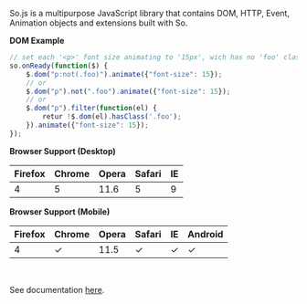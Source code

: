 So.js is a multipurpose JavaScript library that contains DOM, HTTP, Event, Animation objects and extensions built with So.

**DOM Example**
```js
// set each '<p>' font size animating to '15px', wich has no 'foo' class
so.onReady(function($) {
    $.dom("p:not(.foo)").animate({"font-size": 15});
    // or
    $.dom("p").not(".foo").animate({"font-size": 15});
    // or
    $.dom("p").filter(function(el) {
        retur !$.dom(el).hasClass('.foo');
    }).animate({"font-size": 15});
});
```

**Browser Support (Desktop)**

| Firefox | Chrome | Opera | Safari | IE  |
| ------- | ------ | ----- | ------ | --- |
| 4       | 5      | 11.6  | 5      | 9   |

**Browser Support (Mobile)**

| Firefox | Chrome | Opera | Safari | IE  | Android |
| ------- | ------ | ----- | ------ | --- | ------- |
| 4       | ✓      | 11.5  | ✓      | ✓   | ✓       |

<br>

See documentation [here](https://github.com/k-gun/so/wiki).

